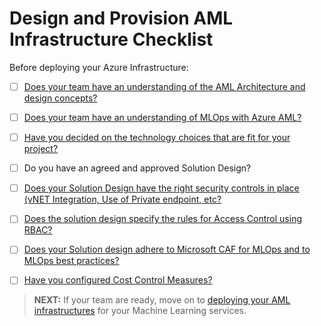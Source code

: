 # Design and Provision AML Infrastructure Checklist

Before deploying your Azure Infrastructure:

- [ ] [Does your team have an understanding of the AML Architecture and design concepts?](1-MLOpsArchitectureConcepts.md)

- [ ] [Does your team have an understanding of MLOps with Azure AML?](2-ModelManagement.md)

- [ ] [Have you decided on the technology choices that are fit for your project?](3-InfrastructureServiceManagement/1-AMLTechChoices.md)

- [ ] Do you have an agreed and approved Solution Design?

- [ ] [Does your Solution Design have the right security controls in place (vNET Integration, Use of Private endpoint, etc?](3-InfrastructureServiceManagement/3-EnterpriseSecurity%26Governance.md)

- [ ] [Does the solution design specify the rules for Access Control using RBAC?](3-InfrastructureServiceManagement/5-how-to-assign-roles.md)

- [ ] [Does your Solution design adhere to Microsoft CAF for MLOps and to MLOps best practices?](https://docs.microsoft.com/en-us/azure/cloud-adoption-framework/ready/azure-best-practices/ai-machine-learning-mlops#machine-learning-devops-mlops-best-practices-with-azure-machine-learning)

- [ ] [Have you configured Cost Control Measures?](3-InfrastructureServiceManagement/6-cost-management.md)

> **NEXT:** If your team are ready, move on to [deploying your AML infrastructures](../3-Deploy/README.md) for your Machine Learning services. 